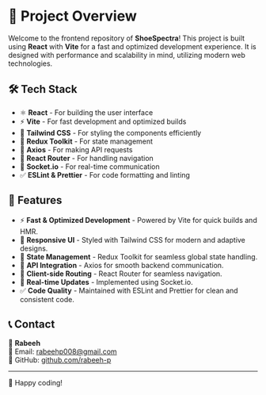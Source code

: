 # 🚀 Project Overview
Welcome to the frontend repository of **ShoeSpectra**! This project is built using **React** with **Vite** for a fast and optimized development experience. It is designed with performance and scalability in mind, utilizing modern web technologies.

## 🛠️ Tech Stack
- ⚛ **React** - For building the user interface
- ⚡ **Vite** - For fast development and optimized builds
- 🎨 **Tailwind CSS** - For styling the components efficiently
- 🔄 **Redux Toolkit** - For state management
- 🔗 **Axios** - For making API requests
- 🚏 **React Router** - For handling navigation
- 🔌 **Socket.io** - For real-time communication
- ✅ **ESLint & Prettier** - For code formatting and linting

## 🌟 Features
- ⚡ **Fast & Optimized Development** - Powered by Vite for quick builds and HMR.
- 🎨 **Responsive UI** - Styled with Tailwind CSS for modern and adaptive designs.
- 🔄 **State Management** - Redux Toolkit for seamless global state handling.
- 🔗 **API Integration** - Axios for smooth backend communication.
- 🚏 **Client-side Routing** - React Router for seamless navigation.
- 🔌 **Real-time Updates** - Implemented using Socket.io.
- ✅ **Code Quality** - Maintained with ESLint and Prettier for clean and consistent code.

## 📞 Contact
👤 **Rabeeh**  
📧 Email: [rabeehp008@gmail.com](mailto:rabeehp008@example.com)  
🔗 GitHub: [github.com/rabeeh-p](https://github.com/rabeeh-p)  

---  
🚀 Happy coding!
